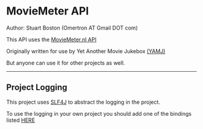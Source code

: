 MovieMeter API
==============

Author: Stuart Boston (Omertron AT Gmail DOT com)

This API uses the [MovieMeter.nl API](http://wiki.moviemeter.nl/index.php/API)

Originally written for use by Yet Another Movie Jukebox [(YAMJ)](http://code.google.com/p/moviejukebox/)

But anyone can use it for other projects as well.
***

Project Logging
---------------
This project uses [SLF4J](http://www.slf4j.org) to abstract the logging in the project.

To use the logging in your own project you should add one of the bindings listed [HERE](http://www.slf4j.org/manual.html#swapping)
